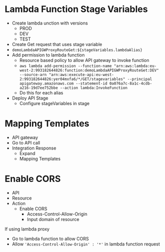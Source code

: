 # Lambda Function Stage Variables

- Create lambda unction with versions
	- PROD
	- DEV
	- TEST
- Create Get request that uses stage variable
- `demoLambdaAPIGWProxyRouteGet:${stageVariables.lambdaAlias}`
- Add permission to lambda function
	- Resource based policy to allow API gateway to invoke function
	- `aws lambda add-permission --function-name "arn:aws:lambda:eu-west-2:993182644826:function:demoLambdaAPIGWProxyRouteGet:DEV" --source-arn "arn:aws:execute-api:eu-west-2:993182644826:yer04mxfa6/*/GET/stagevariables" --principal apigateway.amazonaws.com --statement-id 0a076a7c-8a1c-4cdb-a216-19d7ee752bbe --action lambda:InvokeFunction`
	- Do this for each alias
- Deploy API Stage
	- Configure stageVariables in stage

# Mapping Templates

- API gateway
- Go to API call
- Integration Response
	- Expand
	- Mapping Templates

# Enable CORS

- API
- Resource
- Action
	- Enable CORS
		- Access-Control-Allow-Origin
		- Input domain of resource

If using  lambda proxy

- Go to lambda function to allow CORS
- Allow `'Access-Control-Allow-Origin' : '*'` in lambda function request